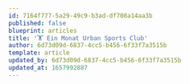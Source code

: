 ```yaml
---
id: 7164f777-5a29-49c9-b3ad-df708a14aa3b
published: false
blueprint: articles
title: '🏋️ Ein Monat Urban Sports Club'
author: 6d73d09d-6837-4cc5-b456-6f33f7a3515b
template: article
updated_by: 6d73d09d-6837-4cc5-b456-6f33f7a3515b
updated_at: 1657992887
---
```

